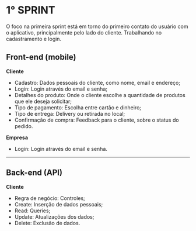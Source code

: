 # 1° SPRINT

O foco na primeira sprint está em torno do primeiro contato do usuário com o
aplicativo, principalmente pelo lado do cliente. Trabalhando no cadastramento e
login.

## Front-end (mobile)

**Cliente**

- Cadastro: Dados pessoais do cliente, como nome, email e endereço;
- Login: Login através do email e senha;
- Detalhes do produto: Onde o cliente escolhe a quantidade de produtos que
ele deseja solicitar;
- Tipo de pagamento: Escolha entre cartão e dinheiro;
- Tipo de entrega: Delivery ou retirada no local;
- Confirmação de compra: Feedback para o cliente, sobre o status do
pedido.

**Empresa**

- Login: Login através do email e senha.

---

## Back-end (API)

**Cliente**

- Regra de negócio: Controles;
- Create: Inserção de dados pessoais;
- Read: Queries;
- Update: Atualizações dos dados;
- Delete: Exclusão de dados.
